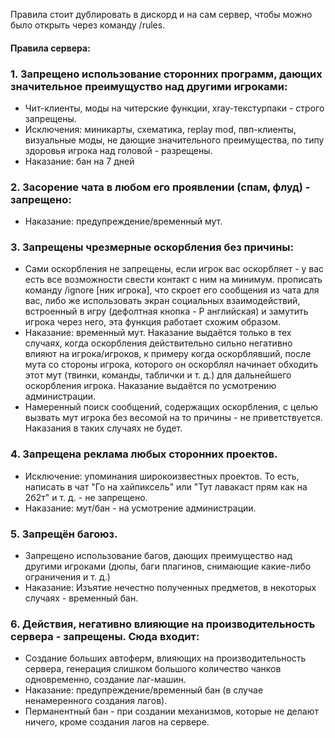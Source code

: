 Правила стоит дублировать в дискорд и на сам сервер, чтобы можно было открыть через команду /rules.

#### Правила сервера:

### 1. Запрещено использование сторонних программ, дающих значительное преимущуство над другими игроками:

- Чит-клиенты, моды на читерские функции, xray-текстурпаки - строго запрещены.
- Исключения: миникарты, схематика, replay mod, пвп-клиенты, визуальные моды, не дающие значительного преимущества, по
  типу здоровья игрока над головой - разрещены.
- Наказание: бан на 7 дней

### 2. Засорение чата в любом его проявлении (спам, флуд) - запрещено:

- Наказание: предупреждение/временный мут.

### 3. Запрещены чрезмерные оскорбления без причины:

- Сами оскорбления не запрещены, если игрок вас оскорбляет - у вас есть все возможности свести контакт с ним на минимум.
  прописать команду /ignore [ник игрока], что скроет его сообщения из чата для вас, либо же использовать экран
  социальных взаимодействий, встроенный в игру (дефолтная кнопка - P английская) и замутить игрока через него, эта
  функция работает схожим образом.
- Наказание: временный мут. Наказание выдаётся только в тех случаях, когда оскорбления действительно сильно негативно
  влияют на игрока/игроков, к примеру когда оскорблявший, после мута со стороны игрока, которого он оскорблял начинает
  обходить этот мут (твинки, команды, таблички и т. д.) для дальнейшего оскорбления игрока. Наказание выдаётся по
  усмотрению администрации.
- Намеренный поиск сообщений, содержащих оскорбления, с целью вызвать мут игрока без весомой на то причины - не
  приветствуется. Наказания в таких случаях не будет.

### 4. Запрещена реклама любых сторонних проектов.

- Исключение: упоминания широкоизвестных проектов. То есть, написать в чат "Го на хайпиксель" или "Тут лавакаст прям как
  на 2б2т" и т. д. - не запрещено.
- Наказание: мут/бан - на усмотрение администрации.

### 5. Запрещён багоюз.

- Запрещено использование багов, дающих преимущество над другими игроками (дюпы, баги плагинов, снимающие какие-либо
  ограничения и т. д.)
- Наказание: Изъятие нечестно полученных предметов, в некоторых случаях - временный бан.

### 6. Действия, негативно влияющие на производительность сервера - запрещены. Сюда входит:

- Cоздание больших автоферм, влияющих на производительность сервера, генерация слишком большого количество чанков
  одновременно, создание лаг-машин.
- Наказание: предупреждение/временный бан (в случае ненамеренного создания лагов).
- Перманентный бан - при создании механизмов, которые не делают ничего, кроме создания лагов на сервере.